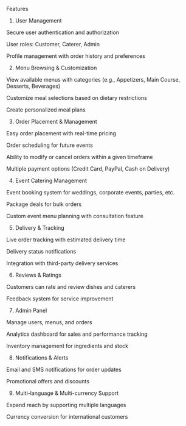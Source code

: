 Features

1. User Management

Secure user authentication and authorization

User roles: Customer, Caterer, Admin

Profile management with order history and preferences

2. Menu Browsing & Customization

View available menus with categories (e.g., Appetizers, Main Course, Desserts, Beverages)

Customize meal selections based on dietary restrictions

Create personalized meal plans

3. Order Placement & Management

Easy order placement with real-time pricing

Order scheduling for future events

Ability to modify or cancel orders within a given timeframe

Multiple payment options (Credit Card, PayPal, Cash on Delivery)

4. Event Catering Management

Event booking system for weddings, corporate events, parties, etc.

Package deals for bulk orders

Custom event menu planning with consultation feature

5. Delivery & Tracking

Live order tracking with estimated delivery time

Delivery status notifications

Integration with third-party delivery services

6. Reviews & Ratings

Customers can rate and review dishes and caterers

Feedback system for service improvement

7. Admin Panel

Manage users, menus, and orders

Analytics dashboard for sales and performance tracking

Inventory management for ingredients and stock

8. Notifications & Alerts

Email and SMS notifications for order updates

Promotional offers and discounts

9. Multi-language & Multi-currency Support

Expand reach by supporting multiple languages

Currency conversion for international customers
